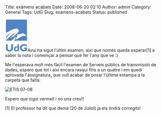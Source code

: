 Title: exàmens acabats
Date: 2008-06-20 02:10
Author: admin
Category: General
Tags: UdG
Slug: examens-acabats
Status: published

<img src="./wp-content/uploads/2008/02/sigles_blau.jpg" data-align="right" alt="logo de la UdG" />Avui ha sigut l'últim examen, així que només queda esperar\[1\] a saber la nota i començar a pensar què fer l'any que ve :)

Me l'esperava molt més fàcil l'examen de Serveis públics de transmissió de dades, espero que tot i així encara rasqui fins a un quatre i em quedi aprovada l'assignatura, que vull acabar de posar l'última estampa a la carpeta que falta:

![ETIS 07-08](./wp-content/uploads/2008/06/captura-07-08.png)

Espero que sigui vermell i no una creu!!

\[1\] El professor ha dit que demà (20 de Juliol) ja els tindrà corregits!
